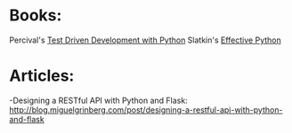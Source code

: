 
# Books:
Percival's [Test Driven Development with Python](http://www.amazon.com/Test-Driven-Development-Python-Harry-Percival/dp/1449364829/)
Slatkin's [Effective Python](http://www.amazon.com/Effective-Python-Specific-Software-Development/dp/0134034287)

# Articles:
-Designing a RESTful API with Python and Flask:
http://blog.miguelgrinberg.com/post/designing-a-restful-api-with-python-and-flask
